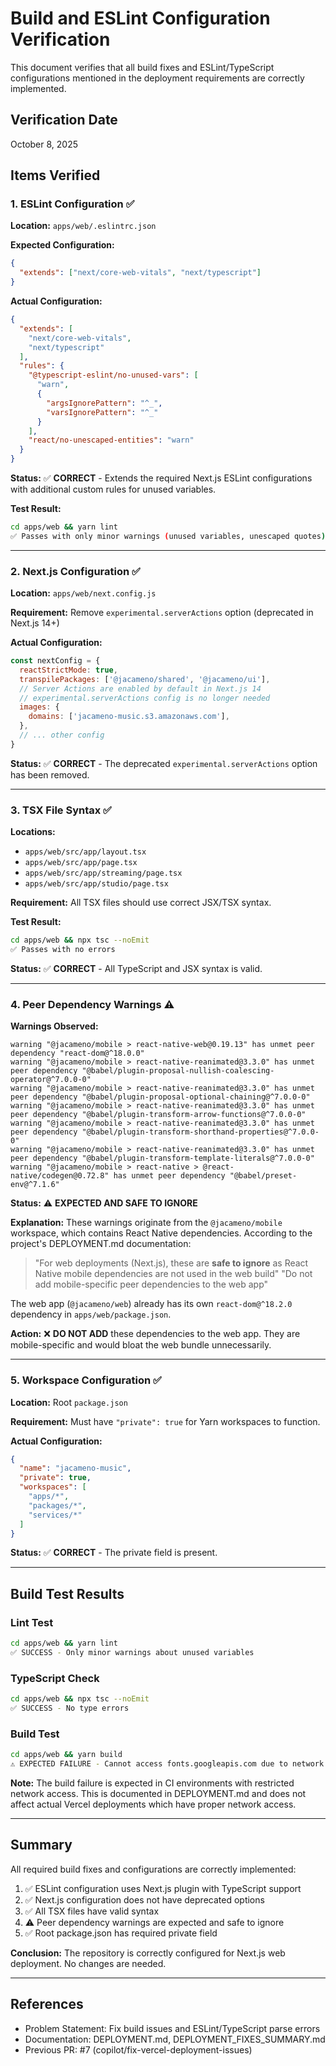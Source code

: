 # Build and ESLint Configuration Verification

This document verifies that all build fixes and ESLint/TypeScript configurations mentioned in the deployment requirements are correctly implemented.

## Verification Date
October 8, 2025

## Items Verified

### 1. ESLint Configuration ✅
**Location:** `apps/web/.eslintrc.json`

**Expected Configuration:**
```json
{
  "extends": ["next/core-web-vitals", "next/typescript"]
}
```

**Actual Configuration:**
```json
{
  "extends": [
    "next/core-web-vitals",
    "next/typescript"
  ],
  "rules": {
    "@typescript-eslint/no-unused-vars": [
      "warn",
      {
        "argsIgnorePattern": "^_",
        "varsIgnorePattern": "^_"
      }
    ],
    "react/no-unescaped-entities": "warn"
  }
}
```

**Status:** ✅ **CORRECT** - Extends the required Next.js ESLint configurations with additional custom rules for unused variables.

**Test Result:**
```bash
cd apps/web && yarn lint
✅ Passes with only minor warnings (unused variables, unescaped quotes)
```

---

### 2. Next.js Configuration ✅
**Location:** `apps/web/next.config.js`

**Requirement:** Remove `experimental.serverActions` option (deprecated in Next.js 14+)

**Actual Configuration:**
```javascript
const nextConfig = {
  reactStrictMode: true,
  transpilePackages: ['@jacameno/shared', '@jacameno/ui'],
  // Server Actions are enabled by default in Next.js 14
  // experimental.serverActions config is no longer needed
  images: {
    domains: ['jacameno-music.s3.amazonaws.com'],
  },
  // ... other config
}
```

**Status:** ✅ **CORRECT** - The deprecated `experimental.serverActions` option has been removed.

---

### 3. TSX File Syntax ✅
**Locations:**
- `apps/web/src/app/layout.tsx`
- `apps/web/src/app/page.tsx`
- `apps/web/src/app/streaming/page.tsx`
- `apps/web/src/app/studio/page.tsx`

**Requirement:** All TSX files should use correct JSX/TSX syntax.

**Test Result:**
```bash
cd apps/web && npx tsc --noEmit
✅ Passes with no errors
```

**Status:** ✅ **CORRECT** - All TypeScript and JSX syntax is valid.

---

### 4. Peer Dependency Warnings ⚠️
**Warnings Observed:**
```
warning "@jacameno/mobile > react-native-web@0.19.13" has unmet peer dependency "react-dom@^18.0.0"
warning "@jacameno/mobile > react-native-reanimated@3.3.0" has unmet peer dependency "@babel/plugin-proposal-nullish-coalescing-operator@^7.0.0-0"
warning "@jacameno/mobile > react-native-reanimated@3.3.0" has unmet peer dependency "@babel/plugin-proposal-optional-chaining@^7.0.0-0"
warning "@jacameno/mobile > react-native-reanimated@3.3.0" has unmet peer dependency "@babel/plugin-transform-arrow-functions@^7.0.0-0"
warning "@jacameno/mobile > react-native-reanimated@3.3.0" has unmet peer dependency "@babel/plugin-transform-shorthand-properties@^7.0.0-0"
warning "@jacameno/mobile > react-native-reanimated@3.3.0" has unmet peer dependency "@babel/plugin-transform-template-literals@^7.0.0-0"
warning "@jacameno/mobile > react-native > @react-native/codegen@0.72.8" has unmet peer dependency "@babel/preset-env@^7.1.6"
```

**Status:** ⚠️ **EXPECTED AND SAFE TO IGNORE**

**Explanation:**
These warnings originate from the `@jacameno/mobile` workspace, which contains React Native dependencies. According to the project's DEPLOYMENT.md documentation:

> "For web deployments (Next.js), these are **safe to ignore** as React Native mobile dependencies are not used in the web build"
> "Do not add mobile-specific peer dependencies to the web app"

The web app (`@jacameno/web`) already has its own `react-dom@^18.2.0` dependency in `apps/web/package.json`.

**Action:** ❌ **DO NOT ADD** these dependencies to the web app. They are mobile-specific and would bloat the web bundle unnecessarily.

---

### 5. Workspace Configuration ✅
**Location:** Root `package.json`

**Requirement:** Must have `"private": true` for Yarn workspaces to function.

**Actual Configuration:**
```json
{
  "name": "jacameno-music",
  "private": true,
  "workspaces": [
    "apps/*",
    "packages/*",
    "services/*"
  ]
}
```

**Status:** ✅ **CORRECT** - The private field is present.

---

## Build Test Results

### Lint Test
```bash
cd apps/web && yarn lint
✅ SUCCESS - Only minor warnings about unused variables
```

### TypeScript Check
```bash
cd apps/web && npx tsc --noEmit
✅ SUCCESS - No type errors
```

### Build Test
```bash
cd apps/web && yarn build
⚠️ EXPECTED FAILURE - Cannot access fonts.googleapis.com due to network restrictions in CI environment
```

**Note:** The build failure is expected in CI environments with restricted network access. This is documented in DEPLOYMENT.md and does not affect actual Vercel deployments which have proper network access.

---

## Summary

All required build fixes and configurations are correctly implemented:

1. ✅ ESLint configuration uses Next.js plugin with TypeScript support
2. ✅ Next.js configuration does not have deprecated options
3. ✅ All TSX files have valid syntax
4. ⚠️ Peer dependency warnings are expected and safe to ignore
5. ✅ Root package.json has required private field

**Conclusion:** The repository is correctly configured for Next.js web deployment. No changes are needed.

---

## References

- Problem Statement: Fix build issues and ESLint/TypeScript parse errors
- Documentation: DEPLOYMENT.md, DEPLOYMENT_FIXES_SUMMARY.md
- Previous PR: #7 (copilot/fix-vercel-deployment-issues)
